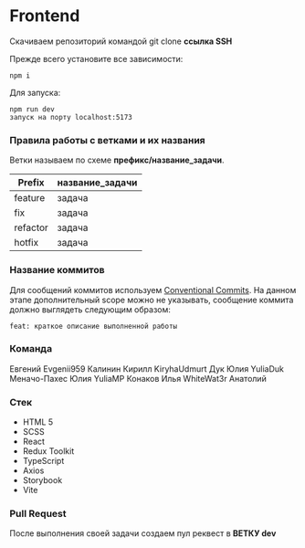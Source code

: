 # Frontend

Скачиваем репозиторий командой git clone **ссылка SSH**

Прежде всего установите все зависимости:

    npm i 

Для запуска:

    npm run dev 
    запуск на порту localhost:5173

### Правила работы с ветками и их названия

Ветки называем по схеме **префикс/название_задачи**.

| Prefix   | название_задачи |
| -------- | --------------- |
| feature  | задача          |
| fix      | задача          |
| refactor | задача          |
| hotfix   | задача          |

### Название коммитов

Для сообщений коммитов используем [Conventional Commits](https://www.conventionalcommits.org/en/v1.0.0/). На данном этапе дополнительный scope можно не указывать, сообщение коммита должно выглядеть следующим образом:

    feat: краткое описание выполненной работы

### Команда

Евгений Evgenii959
Калинин Кирилл KiryhaUdmurt
Дук Юлия YuliaDuk
Меначо-Пахес Юлия YuliaMP
Конаков Илья WhiteWat3r
Анатолий 

### Стек

- HTML 5
- SCSS
- React
- Redux Toolkit
- TypeScript
- Axios
- Storybook
- Vite

### Pull Request

После выполнения своей задачи создаем пул реквест в **ВЕТКУ dev**
